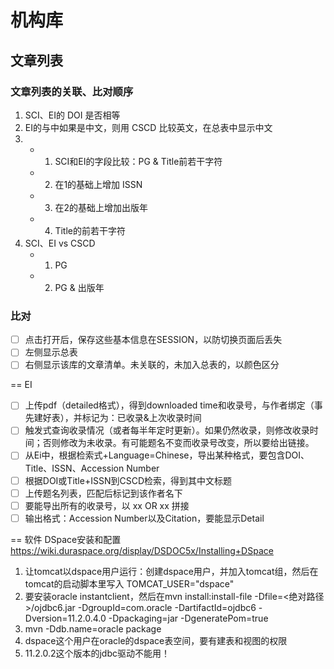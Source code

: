 # 机构库

## 文章列表

### 文章列表的关联、比对顺序
1.  SCI、EI的 DOI 是否相等
2.  EI的与中如果是中文，则用 CSCD 比较英文，在总表中显示中文
3.  
   - 1. SCI和EI的字段比较：PG & Title前若干字符
   - 2. 在1的基础上增加 ISSN
   - 3. 在2的基础上增加出版年
   - 4. Title的前若干字符
4. SCI、EI vs CSCD
   - 1. PG
   - 2. PG & 出版年

### 比对
- [ ] 点击打开后，保存这些基本信息在SESSION，以防切换页面后丢失
- [ ] 左侧显示总表
- [ ] 右侧显示该库的文章清单。未关联的，未加入总表的，以颜色区分

== EI
- [ ] 上传pdf（detailed格式），得到downloaded time和收录号，与作者绑定（事先建好表），并标记为：已收录&上次收录时间
- [ ] 触发式查询收录情况（或者每半年定时更新）。如果仍然收录，则修改收录时间；否则修改为未收录。有可能题名不变而收录号改变，所以要给出链接。
- [ ] 从Ei中，根据检索式+Language=Chinese，导出某种格式，要包含DOI、Title、ISSN、Accession Number
- [ ] 根据DOI或Title+ISSN到CSCD检索，得到其中文标题
- [ ] 上传题名列表，匹配后标记到该作者名下
- [ ] 要能导出所有的收录号，以 xx OR xx 拼接
- [ ] 输出格式：Accession Number以及Citation，要能显示Detail

== 软件
DSpace安装和配置 https://wiki.duraspace.org/display/DSDOC5x/Installing+DSpace
1. 让tomcat以dspace用户运行：创建dspace用户，并加入tomcat组，然后在tomcat的启动脚本里写入 TOMCAT_USER="dspace"
2. 要安装oracle instantclient，然后在mvn install:install-file -Dfile=<绝对路径>/ojdbc6.jar -DgroupId=com.oracle -DartifactId=ojdbc6 -Dversion=11.2.0.4.0 -Dpackaging=jar -DgeneratePom=true
3. mvn -Ddb.name=oracle package
4. dspace这个用户在oracle的dspace表空间，要有建表和视图的权限
5. 11.2.0.2这个版本的jdbc驱动不能用！
